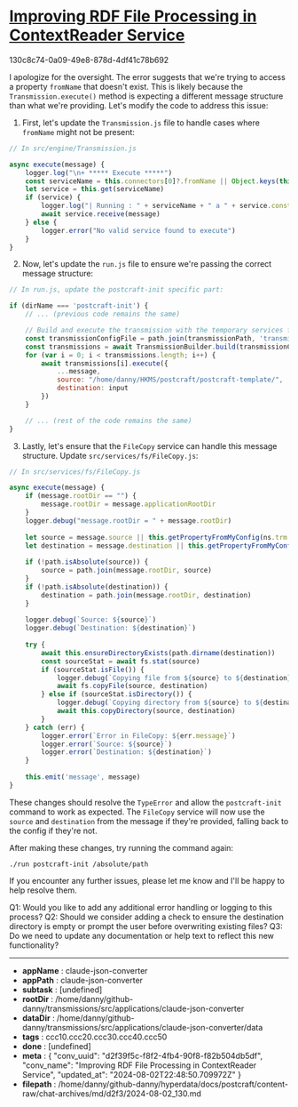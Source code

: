 # [Improving RDF File Processing in ContextReader Service](https://claude.ai/chat/d2f39f5c-f8f2-4fb4-90f8-f82b504db5df)

130c8c74-0a09-49e8-878d-4df41c78b692

 I apologize for the oversight. The error suggests that we're trying to access a property `fromName` that doesn't exist. This is likely because the `Transmission.execute()` method is expecting a different message structure than what we're providing. Let's modify the code to address this issue:

1. First, let's update the `Transmission.js` file to handle cases where `fromName` might not be present:

```javascript
// In src/engine/Transmission.js

async execute(message) {
    logger.log("\n+ ***** Execute *****")
    const serviceName = this.connectors[0]?.fromName || Object.keys(this.services)[0]
    let service = this.get(serviceName)
    if (service) {
        logger.log("| Running : " + serviceName + " a " + service.constructor.name)
        await service.receive(message)
    } else {
        logger.error("No valid service found to execute")
    }
}
```

2. Now, let's update the `run.js` file to ensure we're passing the correct message structure:

```javascript
// In run.js, update the postcraft-init specific part:

if (dirName === 'postcraft-init') {
    // ... (previous code remains the same)

    // Build and execute the transmission with the temporary services file
    const transmissionConfigFile = path.join(transmissionPath, 'transmission.ttl')
    const transmissions = await TransmissionBuilder.build(transmissionConfigFile, tempServicesFile)
    for (var i = 0; i < transmissions.length; i++) {
        await transmissions[i].execute({
            ...message,
            source: "/home/danny/HKMS/postcraft/postcraft-template/",
            destination: input
        })
    }

    // ... (rest of the code remains the same)
}
```

3. Lastly, let's ensure that the `FileCopy` service can handle this message structure. Update `src/services/fs/FileCopy.js`:

```javascript
// In src/services/fs/FileCopy.js

async execute(message) {
    if (message.rootDir == "") {
        message.rootDir = message.applicationRootDir
    }
    logger.debug("message.rootDir = " + message.rootDir)
    
    let source = message.source || this.getPropertyFromMyConfig(ns.trm.source)
    let destination = message.destination || this.getPropertyFromMyConfig(ns.trm.destination)
    
    if (!path.isAbsolute(source)) {
        source = path.join(message.rootDir, source)
    }
    if (!path.isAbsolute(destination)) {
        destination = path.join(message.rootDir, destination)
    }
    
    logger.debug(`Source: ${source}`)
    logger.debug(`Destination: ${destination}`)
    
    try {
        await this.ensureDirectoryExists(path.dirname(destination))
        const sourceStat = await fs.stat(source)
        if (sourceStat.isFile()) {
            logger.debug(`Copying file from ${source} to ${destination}`)
            await fs.copyFile(source, destination)
        } else if (sourceStat.isDirectory()) {
            logger.debug(`Copying directory from ${source} to ${destination}`)
            await this.copyDirectory(source, destination)
        }
    } catch (err) {
        logger.error(`Error in FileCopy: ${err.message}`)
        logger.error(`Source: ${source}`)
        logger.error(`Destination: ${destination}`)
    }
    
    this.emit('message', message)
}
```

These changes should resolve the `TypeError` and allow the `postcraft-init` command to work as expected. The `FileCopy` service will now use the `source` and `destination` from the message if they're provided, falling back to the config if they're not.

After making these changes, try running the command again:

```
./run postcraft-init /absolute/path
```

If you encounter any further issues, please let me know and I'll be happy to help resolve them.

Q1: Would you like to add any additional error handling or logging to this process?
Q2: Should we consider adding a check to ensure the destination directory is empty or prompt the user before overwriting existing files?
Q3: Do we need to update any documentation or help text to reflect this new functionality?

---

* **appName** : claude-json-converter
* **appPath** : claude-json-converter
* **subtask** : [undefined]
* **rootDir** : /home/danny/github-danny/transmissions/src/applications/claude-json-converter
* **dataDir** : /home/danny/github-danny/transmissions/src/applications/claude-json-converter/data
* **tags** : ccc10.ccc20.ccc30.ccc40.ccc50
* **done** : [undefined]
* **meta** : {
  "conv_uuid": "d2f39f5c-f8f2-4fb4-90f8-f82b504db5df",
  "conv_name": "Improving RDF File Processing in ContextReader Service",
  "updated_at": "2024-08-02T22:48:50.709972Z"
}
* **filepath** : /home/danny/github-danny/hyperdata/docs/postcraft/content-raw/chat-archives/md/d2f3/2024-08-02_130.md